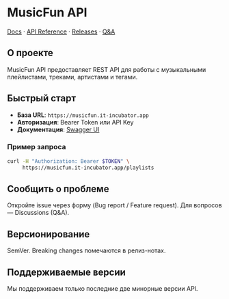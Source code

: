 # MusicFun API

[Docs](https://it-incubator.github.io/musicfun-api/) ·
[API Reference](https://it-incubator.github.io/musicfun-api/api.html) ·
[Releases](https://github.com/it-incubator/musicfun-api/releases) ·
[Q&A](https://github.com/it-incubator/musicfun-api/discussions/categories/q-a)

## О проекте

MusicFun API предоставляет REST API для работы с музыкальными плейлистами, треками, артистами и тегами.

## Быстрый старт

- **База URL**: `https://musicfun.it-incubator.app`
- **Авторизация**: Bearer Token или API Key
- **Документация**: [Swagger UI](https://musicfun.it-incubator.app/api)

### Пример запроса

```bash
curl -H "Authorization: Bearer $TOKEN" \
     https://musicfun.it-incubator.app/playlists
```

## Сообщить о проблеме

Откройте issue через форму (Bug report / Feature request). Для вопросов — Discussions (Q&A).

## Версионирование

SemVer. Breaking changes помечаются в релиз-нотах.

## Поддерживаемые версии

Мы поддерживаем только последние две минорные версии API. 